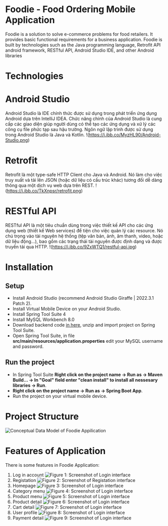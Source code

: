 # Foodie - Food Ordering Mobile Application
Foodie is a solution to solve e-commerce problems for food retailers. It provides basic functional requirements for a business application. Foodie is built by technologies such as the Java programming language, Retrofit API android framework, RESTful API, Android Studio IDE, and other Android libraries 

# Technologies
# Android Studio
Android Studio là IDE chính thức được sử dụng trong phát triển ứng dụng Android dựa trên IntelliJ IDEA. Chức năng chính của Android Studio là cung cấp các giao diện giúp người dùng có thể tạo các ứng dụng và xử lý các công cụ file phức tạp sau hậu trường. Ngôn ngữ lập trình được sử dụng trong Android Studio là Java và Kotlin.
!(https://i.ibb.co/MyzHL90/Android-Studio.png)
# Retrofit
Retrofit là một type-safe HTTP Client cho Java và Android. Nó làm cho việc truy xuất và tải lên JSON (hoặc dữ liệu có cấu trúc khác) tương đối dễ dàng thông qua một dịch vụ web dựa trên REST.
!(https://i.ibb.co/TkXnpsr/retrofit.png)
# RESTful API
RESTful API là một tiêu chuẩn dùng trong việc thiết kế API cho các ứng dụng web (thiết kế Web services) để tiện cho việc quản lý các resource. Nó chú trọng vào tài nguyên hệ thống (tệp văn bản, ảnh, âm thanh, video, hoặc dữ liệu động…), bao gồm các trạng thái tài nguyên được định dạng và được truyền tải qua HTTP.
!(https://i.ibb.co/9ZxWTQ1/restful-api.jpg)
# Installation
## Setup
+ Install Android Studio (recommend Android Studio Giraffe | 2022.3.1 Patch 2).
+ Install Virtual Mobile Device on your Android Studio.
+ Install Spring Tool Suite 4
+ Install MySQL Workbench 8.0
+ Download backend code [in here](https://github.com/LinhNguyenTien/foodie-backend), unzip and import project on Spring Tool Suite.
+ Open Spring Tool Suite, in file **src/main/resources/application.properties** edit your MySQL username and password.

## Run the project
+ In Spring Tool Suite **Right click on the project name -> Run as -> Maven Build... -> In "Goal" field enter "clean install" to install all nessesary libraries -> Run**.
+ **Right click on the project name -> Run as -> Spring Boot App**.
+ Run the project on your virtual mobile device.

# Project Structure
![Conceptual Data Model of Foodie Appilication](https://i.ibb.co/BnrMRFx/CDM.png)

# Features of Application
There is some features in Foodie Application:
1. Log in account
![Figure 1: Screenshot of Login interface](https://i.ibb.co/Zgpb04B/login.png)
2. Registation
![Figure 2: Screenshot of Registation interface](https://i.ibb.co/XsjQRtg/registation.png)
3. Homepage
![Figure 3: Screenshot of Login interface](https://i.ibb.co/Zgpb04B/login.png)
4. Category menu
![Figure 4: Screenshot of Login interface](https://i.ibb.co/4m1Nmyt/category-Menu.png)
5. Product menu
![Figure 5: Screenshot of Login interface](https://i.ibb.co/JdnhzHb/product-Menu.png)
6. Product detail
![Figure 6: Screenshot of Login interface](https://i.ibb.co/52YWJBv/product-Detail.png)
7. Cart detail
![Figure 7: Screenshot of Login interface](https://i.ibb.co/Wx62pbm/card-Detail.png)
8. User profile
![Figure 8: Screenshot of Login interface](https://i.ibb.co/bKmxSDk/user-Profile.png)
9. Payment detail
![Figure 9: Screenshot of Login interface](https://i.ibb.co/bKmxSDk/user-Profile.png)
